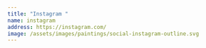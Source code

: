 ```yaml
---
title: "Instagram "
name: instagram
address: https://instagram.com/
image: /assets/images/paintings/social-instagram-outline.svg
---
```

